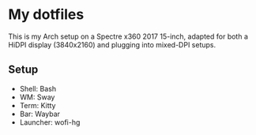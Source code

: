 # My dotfiles

This is my Arch setup on a Spectre x360 2017 15-inch, adapted for both a HiDPI display (3840x2160) and plugging into mixed-DPI setups. 

## Setup

* Shell: Bash
* WM: Sway
* Term: Kitty
* Bar: Waybar
* Launcher: wofi-hg